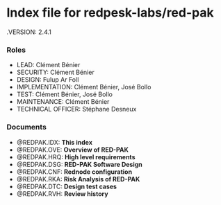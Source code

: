 # Index file for redpesk-labs/red-pak

.VERSION: 2.4.1

### Roles

- LEAD: Clément Bénier
- SECURITY: Clément Bénier
- DESIGN: Fulup Ar Foll
- IMPLEMENTATION: Clément Bénier, José Bollo
- TEST: Clément Bénier, José Bollo
- MAINTENANCE: Clément Bénier
- TECHNICAL OFFICER: Stéphane Desneux

### Documents

- @REDPAK.IDX: **This index**
- @REDPAK.OVE: **Overview of RED-PAK**
- @REDPAK.HRQ: **High level requirements**
- @REDPAK.DSG: **RED-PAK Software Design**
- @REDPAK.CNF: **Rednode configuration**
- @REDPAK.RKA: **Risk Analysis of RED-PAK**
- @REDPAK.DTC: **Design test cases**
- @REDPAK.RVH: **Review history**

